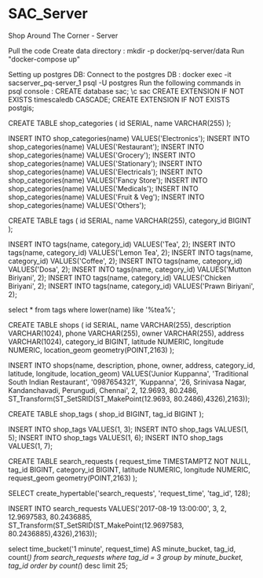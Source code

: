 # SAC_Server
Shop Around The Corner - Server

Pull the code
Create data directory : mkdir -p docker/pq-server/data
Run "docker-compose up"

Setting up postgres DB:
Connect to the postgres DB : docker exec -it sacserver_pq-server_1 psql -U postgres
Run the following commands in psql console :
CREATE database sac;
\c sac
CREATE EXTENSION IF NOT EXISTS timescaledb CASCADE;
CREATE EXTENSION IF NOT EXISTS postgis;
 
CREATE TABLE shop_categories (
  id SERIAL,
  name VARCHAR(255)
);

INSERT INTO shop_categories(name) VALUES('Electronics');
INSERT INTO shop_categories(name) VALUES('Restaurant');
INSERT INTO shop_categories(name) VALUES('Grocery');
INSERT INTO shop_categories(name) VALUES('Stationary');
INSERT INTO shop_categories(name) VALUES('Electricals');
INSERT INTO shop_categories(name) VALUES('Fancy Store');
INSERT INTO shop_categories(name) VALUES('Medicals');
INSERT INTO shop_categories(name) VALUES('Fruit & Veg');
INSERT INTO shop_categories(name) VALUES('Others');

CREATE TABLE tags (
  id SERIAL,
  name VARCHAR(255),
  category_id BIGINT
);

INSERT INTO tags(name, category_id) VALUES('Tea', 2);
INSERT INTO tags(name, category_id) VALUES('Lemon Tea', 2);
INSERT INTO tags(name, category_id) VALUES('Coffee', 2);
INSERT INTO tags(name, category_id) VALUES('Dosa', 2);
INSERT INTO tags(name, category_id) VALUES('Mutton Biriyani', 2);
INSERT INTO tags(name, category_id) VALUES('Chicken Biriyani', 2);
INSERT INTO tags(name, category_id) VALUES('Prawn Biriyani', 2);

select * from tags where lower(name) like '%tea%';

CREATE TABLE shops (
  id SERIAL,
  name VARCHAR(255),
  description VARCHAR(1024),
  phone VARCHAR(255),
  owner VARCHAR(255),
  address VARCHAR(1024),
  category_id BIGINT,
  latitude NUMERIC,
  longitude NUMERIC,
  location_geom geometry(POINT,2163)
);

INSERT INTO shops(name, description, phone, owner, address, category_id, latitude, longitude, location_geom) 
  VALUES('Junior Kuppanna', 'Traditional South Indian Restaurant', '0987654321', 'Kuppanna', '26, Srinivasa Nagar, Kandanchavadi, Perungudi, Chennai', 2, 12.9693, 80.2486, ST_Transform(ST_SetSRID(ST_MakePoint(12.9693, 80.2486),4326),2163));

CREATE TABLE shop_tags (
  shop_id BIGINT, 
  tag_id BIGINT
);

INSERT INTO shop_tags VALUES(1, 3);
INSERT INTO shop_tags VALUES(1, 5);
INSERT INTO shop_tags VALUES(1, 6);
INSERT INTO shop_tags VALUES(1, 7);

CREATE TABLE search_requests (
  request_time TIMESTAMPTZ NOT NULL,
  tag_id BIGINT,
  category_id BIGINT,
  latitude NUMERIC,
  longitude NUMERIC,
  request_geom geometry(POINT,2163)
);

SELECT create_hypertable('search_requests', 'request_time', 'tag_id', 128);

INSERT INTO search_requests VALUES('2017-08-19 13:00:00', 3, 2, 12.9697583, 80.2436885, ST_Transform(ST_SetSRID(ST_MakePoint(12.9697583, 80.2436885),4326),2163));

select time_bucket('1 minute', request_time) AS minute_bucket, tag_id, count(*) from search_requests where tag_id = 3 group by minute_bucket, tag_id order by count(*) desc limit 25;
